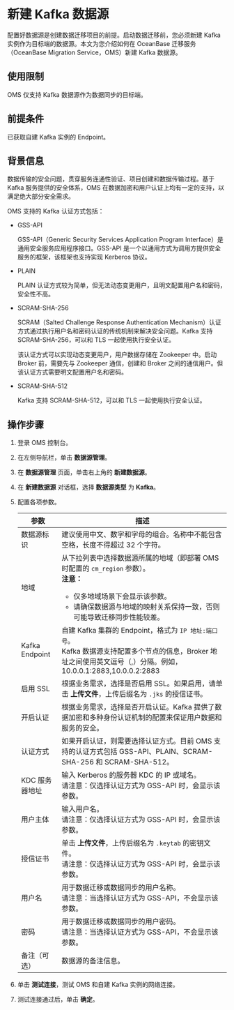 # 新建 Kafka 数据源

配置好数据源是创建数据迁移项目的前提。启动数据迁移前，您必须新建 Kafka 实例作为目标端的数据源。本文为您介绍如何在 OceanBase 迁移服务（OceanBase Migration Service，OMS）新建 Kafka 数据源。

## 使用限制

OMS 仅支持 Kafka 数据源作为数据同步的目标端。

## 前提条件

已获取自建 Kafka 实例的 Endpoint。

## 背景信息

数据传输的安全问题，贯穿服务连通性验证、项目创建和数据传输过程。基于 Kafka 服务提供的安全体系，OMS 在数据加密和用户认证上均有一定的支持，以满足绝大部分安全需求。

OMS 支持的 Kafka 认证方式包括：

* GSS-API

  GSS-API（Generic Security Services Application Program Interface）是通用安全服务应用程序接口。GSS-API 是一个以通用方式为调用方提供安全服务的框架，该框架也支持实现 Kerberos 协议。
  
* PLAIN

  PLAIN 认证方式较为简单，但无法动态变更用户，且明文配置用户名和密码，安全性不高。
  
* SCRAM-SHA-256

  SCRAM（Salted Challenge Response Authentication Mechanism）认证方式通过执行用户名和密码认证的传统机制来解决安全问题。Kafka 支持 SCRAM-SHA-256，可以和 TLS 一起使用执行安全认证。

  该认证方式可以实现动态变更用户，用户数据存储在 Zookeeper 中。启动 Broker 前，需要先与 Zookeeper 通信，创建和 Broker 之间的通信用户。但该认证方式需要明文配置用户名和密码。
  
* SCRAM-SHA-512

  Kafka 支持 SCRAM-SHA-512，可以和 TLS 一起使用执行安全认证。
  
## 操作步骤

1. 登录 OMS 控制台。

2. 在左侧导航栏，单击 **数据源管理**。

3. 在 **数据源管理** 页面，单击右上角的 **新建数据源**。

4. 在 **新建数据源** 对话框，选择 **数据源类型** 为 **Kafka**。

5. 配置各项参数。

   |     **参数**     |                                                                                                                **描述**                                                                                                                |
   |----------------|--------------------------------------------------------------------------------------------------------------------------------------------------------------------------------------------------------------------------------------|
   | 数据源标识          | 建议使用中文、数字和字母的组合。名称中不能包含空格，长度不得超过 32 个字符。                                                                                                                                                        |
   | 地域             | 从下拉列表中选择数据源所属的地域（即部署 OMS 时配置的 `cm_region` 参数）。 <br>**注意：** <ul><li> 仅多地域场景下会显示该参数。   <li> 请确保数据源与地域的映射关系保持一致，否则可能导致迁移同步性能较差。 </ul>         |
   | Kafka Endpoint | 自建 Kafka 集群的 Endpoint，格式为 `IP 地址:端口号`。      <br>Kafka 数据源支持配置多个节点的信息，Broker 地址之间使用英文逗号（,）分隔。例如，10.0.0.1:2883,10.0.0.2:2883                                                                                                                                                                                          |
   | 启用 SSL         | 根据业务需求，选择是否启用 SSL。如果启用，请单击 **上传文件**，上传后缀名为 `.jks` 的授信证书。                                                                                                                                                                            |
   | 开启认证           | 根据业务需求，选择是否开启认证。Kafka 提供了数据加密和多种身份认证机制的配置来保证用户数据和服务的安全。                                                                                                                                                                              |
   | 认证方式           | 如果开启认证，则需要选择认证方式。目前 OMS 支持的认证方式包括 GSS-API、PLAIN、SCRAM-SHA-256 和 SCRAM-SHA-512。                                                                                                                                                       |
   | KDC 服务器地址      | 输入 Kerberos 的服务器 KDC 的 IP 或域名。 <br>请注意：仅选择认证方式为 GSS-API 时，会显示该参数。                                                                                                                                                                            |
   | 用户主体           | 输入用户名。 <br>请注意：仅选择认证方式为 GSS-API 时，会显示该参数。                                                                                                                                                                                    |
   | 授信证书           | 单击 **上传文件**，上传后缀名为 `.keytab` 的密钥文件。 <br>请注意：仅选择认证方式为 GSS-API 时，会显示该参数。                                                                                                                                                      |
   | 用户名            | 用于数据迁移或数据同步的用户名称。 <br>请注意：当选择认证方式为 GSS-API，不会显示该参数。                                                                                                                                                                          |
   | 密码             | 用于数据迁移或数据同步的用户密码。 <br>请注意：当选择认证方式为 GSS-API，不会显示该参数。                                                                                                                                                                          |
   | 备注（可选）         | 数据源的备注信息。                                                                                                                                                                                                                            |

6. 单击 **测试连接**，测试 OMS 和自建 Kafka 实例的网络连接。

7. 测试连接通过后，单击 **确定**。
